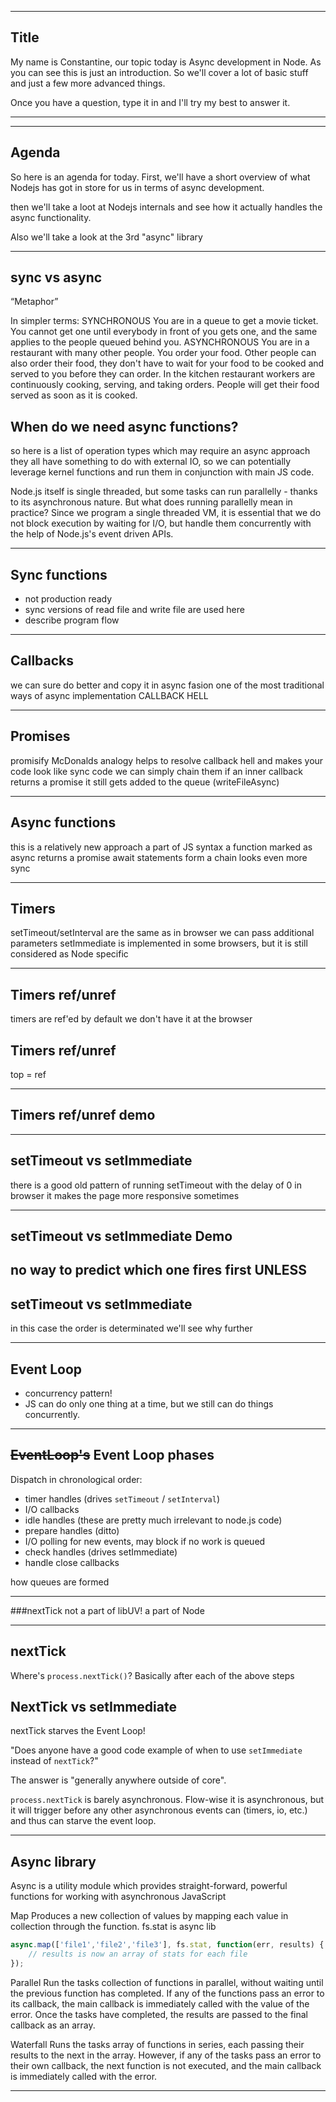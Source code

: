 ___
## Title
My name is Constantine,
our topic today is Async development in Node. As you can see this is just an introduction. So we'll cover a lot of basic stuff and just a few more advanced things.

 Once you have a question, type it in and I'll try my best to answer it.
___



___
## Agenda
So here is an agenda for today. First, we'll have a short overview of what Nodejs has got in store for us in terms of async development.

then we'll take a loot at Nodejs internals and see how it actually handles the async functionality.



Also we'll take a look at the 3rd "async" library

___
## sync vs async 

“Metaphor”


In simpler terms:
SYNCHRONOUS
You are in a queue to get a movie ticket. You cannot get one until everybody in front of you gets one, and the same applies to the people queued behind you.
ASYNCHRONOUS
You are in a restaurant with many other people. You order your food. Other people can also order their food, they don't have to wait for your food to be cooked and served to you before they can order. In the kitchen restaurant workers are continuously cooking, serving, and taking orders. People will get their food served as soon as it is cooked.


## When do we need async functions?
so here is a list of operation types which may require an async approach 
they all have something to do with external IO, so we can potentially leverage kernel functions and run them in conjunction with main JS code.  

Node.js itself is single threaded, but some tasks can run parallelly - thanks to its asynchronous nature.
But what does running parallelly mean in practice?
Since we program a single threaded VM, it is essential that we do not block execution by waiting for I/O, but handle them concurrently with the help of Node.js's event driven APIs.


___
## Sync functions

* not production ready
* sync versions of read file and write file are used here
* describe program flow

___
## Callbacks
we can sure do better and copy it in async fasion
one of the most traditional ways of async implementation
CALLBACK HELL

___

## Promises
promisify
McDonalds analogy
helps to resolve callback hell and makes your code look like sync code
we can simply chain them
if an inner callback returns a promise it still gets added to the queue
(writeFileAsync)

___

## Async functions
this is a relatively new approach 
a part of JS syntax
a function marked as async returns a promise
await statements form a chain
looks even more sync

---

## Timers
setTimeout/setInterval are the same as in browser
we can pass additional parameters
setImmediate is implemented in some browsers, but it is still considered as Node specific

---
## Timers ref/unref
timers are ref'ed by default
we don't have it at the browser

## Timers ref/unref
top = ref

---
## Timers ref/unref demo

---

## setTimeout vs setImmediate 
there is a good old pattern of running setTimeout with the delay of 0 in browser
it makes the page more responsive sometimes

---
## setTimeout vs setImmediate Demo
no way to predict which one fires first
UNLESS
---

## setTimeout vs setImmediate 
in this case the order is determinated
we'll see why further

---

## Event Loop
* concurrency pattern!
* JS can do only one thing at a time, but we still can do things concurrently.


---
## ~~EventLoop's~~ Event Loop phases


Dispatch in chronological order:

* timer handles (drives `setTimeout` / `setInterval`)
* I/O callbacks
* idle handles (these are pretty much irrelevant to node.js code)
* prepare handles (ditto)
* I/O polling for new events, may block if no work is queued
* check handles (drives setImmediate)
* handle close callbacks

how queues are formed


---

###nextTick
not a part of libUV! a part of Node

---

## nextTick

Where's `process.nextTick()`? Basically after each of the above steps


## NextTick vs setImmediate  
nextTick starves the Event Loop!

"Does anyone have a good code example of when to use `setImmediate` instead of `nextTick`?"

The answer is "generally anywhere outside of core".

`process.nextTick` is barely asynchronous. Flow-wise it is asynchronous, but it will trigger before any other asynchronous events can (timers, io, etc.) and thus can starve the event loop.

---

## Async library
Async is a utility module which provides straight-forward, powerful functions for working with asynchronous JavaScript

Map
Produces a new collection of values by mapping each value in collection through the function.
fs.stat is async lib

```javascript
async.map(['file1','file2','file3'], fs.stat, function(err, results) {
    // results is now an array of stats for each file
});
``` 

Parallel
Run the tasks collection of functions in parallel, without waiting until the previous function has completed. If any of the functions pass an error to its callback, the main callback is immediately called with the value of the error. Once the tasks have completed, the results are passed to the final callback as an array.

Waterfall
Runs the tasks array of functions in series, each passing their results to the next in the array. However, if any of the tasks pass an error to their own callback, the next function is not executed, and the main callback is immediately called with the error.

---